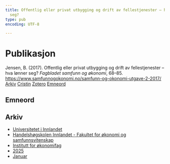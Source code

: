 ```yaml
---
title: Offentlig eller privat utbygging og drift av felles­tjenester – hva lønner
  seg?
type: pub
encoding: UTF-8

---
```

<h1>Publikasjon</h1>
<article id="csl-bib-container-AZJ63KVE" class="csl-bib-container">
  <div class="csl-bib-body"> <div class="csl-entry">Jensen, B. (2017). Offentlig eller privat utbygging og drift av felles­tjenester – hva lønner seg? <i>Fagbladet samfunn og økonomi</i>, 68–85. <a href="https://www.samfunnogokonomi.no/samfunn-og-okonomi-utgave-2-2017/">https://www.samfunnogokonomi.no/samfunn-og-okonomi-utgave-2-2017/</a></div> </div>
  <div class="csl-bib-buttons">
    <a href="#taxonomy-article-AZJ63KVE" alt="archive" class="csl-bib-button">Arkiv</a>
    <a href="https://app.cristin.no/results/show.jsf?id=2348474" alt="Cristin" class="csl-bib-button">Cristin</a>
    <a href="http://zotero.org/groups/5881554/items/AZJ63KVE" alt="Zotero" class="csl-bib-button">Zotero</a>
    <a href="#keywords-article-AZJ63KVE" alt="keywords" class="csl-bib-button">Emneord</a>
  </div>
  <div id="csl-bib-meta-container-AZJ63KVE"></div>
</article>
<div id="csl-bib-meta-AZJ63KVE" class="csl-bib-meta">
  <article id="keywords-article-AZJ63KVE" class="keywords-article">
    <h1>Emneord</h1>
    
  </article>
  <article id="taxonomy-article-AZJ63KVE" class="taxonomy-article">
    <h1>Arkiv</h1>
    <ul>
      <li>
        <a href="/nn/archive/?key=3DCRN523">Universitetet i Innlandet</a>
      </li>
      <li>
        <a href="/nn/archive/?key=DU8Q9LN9">Handelshøgskolen Innlandet - Fakultet for økonomi og samfunnsvitenskap</a>
      </li>
      <li>
        <a href="/nn/archive/?key=3IQA89I8">Institutt for økonomifag</a>
      </li>
      <li>
        <a href="/nn/archive/?key=7XFLPQNF">2025</a>
      </li>
      <li>
        <a href="/nn/archive/?key=GN22DUGA">Januar</a>
      </li>
    </ul>
  </article>
</div>
